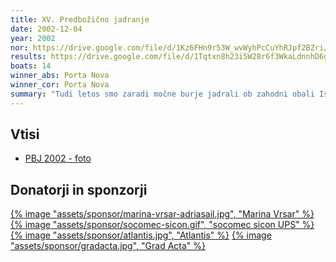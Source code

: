 ```yaml
---
title: XV. Predbožično jadranje
date: 2002-12-04
year: 2002
nor: https://drive.google.com/file/d/1Kz6FHn9r53W_wvWyhPcCuYhRJpf2BZri/view?usp=sharing
results: https://drive.google.com/file/d/1Tqtxn8h23i5W28r6f3WkaLdnnhD6g6ae/view?usp=sharing
boats: 14
winner_abs: Porta Nova
winner_cor: Porta Nova
summary: "Tudi letos smo zaradi močne burje jadrali ob zahodni obali Istre. Po rahlem dežju v četrtek, smo imeli sončno in toplo vreme z vetrom od 0-40 vozlov."
---
```


## Vtisi
 - [PBJ 2002 - foto](https://photos.app.goo.gl/ZBa9QptRZemJjUG8A)


## Donatorji in sponzorji

[{% image "assets/sponsor/marina-vrsar-adriasail.jpg", "Marina Vrsar" %}]()
[{% image "assets/sponsor/socomec-sicon.gif", "socomec sicon UPS" %}]()
[{% image "assets/sponsor/atlantis.jpg", "Atlantis" %}]()
[{% image "assets/sponsor/gradacta.jpg", "Grad Acta" %}]()
